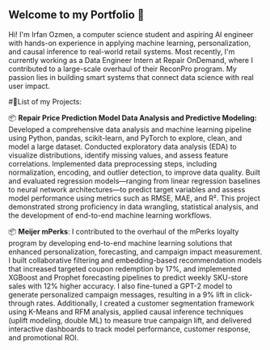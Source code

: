 ## Welcome to my Portfolio 👋

Hi! I'm Irfan Ozmen, a computer science student and aspiring AI engineer with hands-on experience in applying machine learning, personalization, and causal inference to real-world retail systems. Most recently, I'm currently working as a Data Engineer Intern at Repair OnDemand, where I contributed to a large-scale overhaul of their ReconPro program. My passion lies in building smart systems that connect data science with real user impact.

#📝List of my Projects:

📦 **Repair Price Prediction Model Data Analysis and Predictive Modeling:**
Developed a comprehensive data analysis and machine learning pipeline using Python, pandas, scikit-learn, and PyTorch to explore, clean, and model a large dataset. Conducted exploratory data analysis (EDA) to visualize distributions, identify missing values, and assess feature correlations. Implemented data preprocessing steps, including normalization, encoding, and outlier detection, to improve data quality. Built and evaluated regression models—ranging from linear regression baselines to neural network architectures—to predict target variables and assess model performance using metrics such as RMSE, MAE, and R². This project demonstrated strong proficiency in data wrangling, statistical analysis, and the development of end-to-end machine learning workflows.

📦 **Meijer mPerks**:
I contributed to the overhaul of the mPerks loyalty program by developing end-to-end machine learning solutions that enhanced personalization, forecasting, and campaign impact measurement. I built collaborative filtering and embedding-based recommendation models that increased targeted coupon redemption by 17%, and implemented XGBoost and Prophet forecasting pipelines to predict weekly SKU-store sales with 12% higher accuracy. I also fine-tuned a GPT-2 model to generate personalized campaign messages, resulting in a 9% lift in click-through rates. Additionally, I created a customer segmentation framework using K-Means and RFM analysis, applied causal inference techniques (uplift modeling, double ML) to measure true campaign lift, and delivered interactive dashboards to track model performance, customer response, and promotional ROI.
<!--
**IrfanOzmen25/IrfanOzmen25** is a ✨ _special_ ✨ repository because its `README.md` (this file) appears on your GitHub profile.

Here are some ideas to get you started:

- 🔭 I’m currently working on ...
- 🌱 I’m currently learning ...
- 👯 I’m looking to collaborate on ...
- 🤔 I’m looking for help with ...
- 💬 Ask me about ...
- 📫 How to reach me: ...
- 😄 Pronouns: ...
- ⚡ Fun fact: ...
-->
